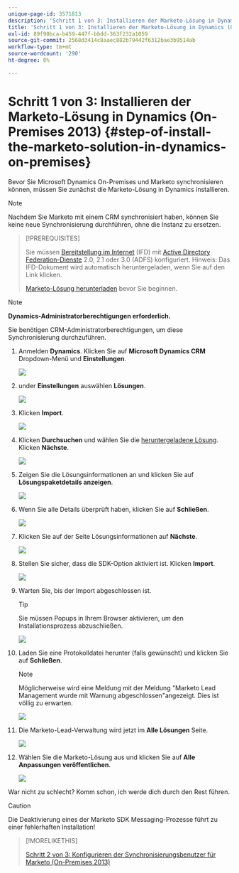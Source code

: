 ```yaml
---
unique-page-id: 3571813
description: 'Schritt 1 von 3: Installieren der Marketo-Lösung in Dynamics (On-Premises 2013) - Marketo Docs - Produktdokumentation'
title: 'Schritt 1 von 3: Installieren der Marketo-Lösung in Dynamics (On-Premises 2013)'
exl-id: 89f90bca-b459-447f-bbdd-363f232a1059
source-git-commit: 2568d3414c8aaec882b79442f6312bae3b9514ab
workflow-type: tm+mt
source-wordcount: '290'
ht-degree: 0%

---
```


# Schritt 1 von 3: Installieren der Marketo-Lösung in Dynamics (On-Premises 2013) {#step-of-install-the-marketo-solution-in-dynamics-on-premises}

Bevor Sie Microsoft Dynamics On-Premises und Marketo synchronisieren können, müssen Sie zunächst die Marketo-Lösung in Dynamics installieren.

>[!NOTE]
>
>Nachdem Sie Marketo mit einem CRM synchronisiert haben, können Sie keine neue Synchronisierung durchführen, ohne die Instanz zu ersetzen.

>[!PREREQUISITES]
>
>Sie müssen [Bereitstellung im Internet](https://www.microsoft.com/en-us/download/confirmation.aspx?id=41701) (IFD) mit [Active Directory Federation-Dienste](https://msdn.microsoft.com/en-us/library/bb897402.aspx) 2.0, 2.1 oder 3.0 (ADFS) konfiguriert. Hinweis: Das IFD-Dokument wird automatisch heruntergeladen, wenn Sie auf den Link klicken.
>
>[Marketo-Lösung herunterladen](/help/marketo/product-docs/crm-sync/microsoft-dynamics-sync/sync-setup/download-the-marketo-lead-management-solution.md) bevor Sie beginnen.

>[!NOTE]
>
>**Dynamics-Administratorberechtigungen erforderlich.**
>
>Sie benötigen CRM-Administratorberechtigungen, um diese Synchronisierung durchzuführen.

1. Anmelden **Dynamics**. Klicken Sie auf **Microsoft Dynamics CRM** Dropdown-Menü und **Einstellungen**.

   ![](assets/image2014-12-11-10-3a39-3a41.png)

1. under **Einstellungen** auswählen **Lösungen**.

   ![](assets/image2014-12-11-10-3a39-3a51.png)

1. Klicken **Import**.

   ![](assets/image2015-3-26-9-3a52-3a10.png)

1. Klicken **Durchsuchen** und wählen Sie die [heruntergeladene Lösung](/help/marketo/product-docs/crm-sync/microsoft-dynamics-sync/sync-setup/download-the-marketo-lead-management-solution.md). Klicken **Nächste**.

   ![](assets/image2015-3-26-9-3a54-3a1.png)

1. Zeigen Sie die Lösungsinformationen an und klicken Sie auf **Lösungspaketdetails anzeigen**.

   ![](assets/image2015-11-18-11-3a12-3a8.png)

1. Wenn Sie alle Details überprüft haben, klicken Sie auf **Schließen**.

   ![](assets/image2015-10-9-14-3a57-3a3.png)

1. Klicken Sie auf der Seite Lösungsinformationen auf **Nächste**.

   ![](assets/image2015-3-26-9-3a55-3a17.png)

1. Stellen Sie sicher, dass die SDK-Option aktiviert ist. Klicken **Import**.

   ![](assets/image2015-3-26-10-3a3-3a11.png)

1. Warten Sie, bis der Import abgeschlossen ist.

   >[!TIP]
   >
   >Sie müssen Popups in Ihrem Browser aktivieren, um den Installationsprozess abzuschließen.

   ![](assets/image2014-12-11-10-3a41-3a5.png)

1. Laden Sie eine Protokolldatei herunter (falls gewünscht) und klicken Sie auf **Schließen**.

   >[!NOTE]
   >
   >Möglicherweise wird eine Meldung mit der Meldung &quot;Marketo Lead Management wurde mit Warnung abgeschlossen&quot;angezeigt. Dies ist völlig zu erwarten.

   ![](assets/image2014-12-11-10-3a41-3a14.png)

1. Die Marketo-Lead-Verwaltung wird jetzt im **Alle Lösungen** Seite.

   ![](assets/image2015-3-26-10-3a1-3a21.png)

1. Wählen Sie die Marketo-Lösung aus und klicken Sie auf **Alle Anpassungen veröffentlichen**.

   ![](assets/image2014-12-11-10-3a41-3a32.png)

War nicht zu schlecht? Komm schon, ich werde dich durch den Rest führen.

>[!CAUTION]
>
>Die Deaktivierung eines der Marketo SDK Messaging-Prozesse führt zu einer fehlerhaften Installation!

>[!MORELIKETHIS]
>
>[Schritt 2 von 3: Konfigurieren der Synchronisierungsbenutzer für Marketo (On-Premises 2013)](/help/marketo/product-docs/crm-sync/microsoft-dynamics-sync/sync-setup/microsoft-dynamics-2013-on-premises/step-2-of-3-configure.md)
